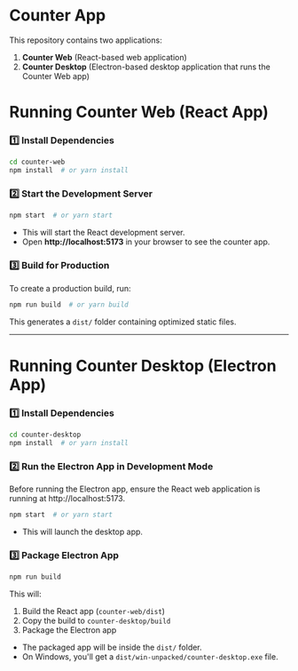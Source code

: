 # Counter App

This repository contains two applications:

1. **Counter Web** (React-based web application)
2. **Counter Desktop** (Electron-based desktop application that runs the Counter Web app)

# Running Counter Web (React App)

### **1️⃣ Install Dependencies**
```sh
cd counter-web
npm install  # or yarn install
```

### **2️⃣ Start the Development Server**
```sh
npm start  # or yarn start
```

- This will start the React development server.
- Open **http://localhost:5173** in your browser to see the counter app.

### **3️⃣ Build for Production**
To create a production build, run:
```sh
npm run build  # or yarn build
```
This generates a `dist/` folder containing optimized static files.

---

# Running Counter Desktop (Electron App)

### **1️⃣ Install Dependencies**
```sh
cd counter-desktop
npm install  # or yarn install
```

### **2️⃣ Run the Electron App in Development Mode**

Before running the Electron app, ensure the React web application is running at http://localhost:5173.

```sh
npm start  # or yarn start
```

- This will launch the desktop app.

### **3️⃣ Package Electron App**
```sh
npm run build
```
This will:
1. Build the React app (`counter-web/dist`)
2. Copy the build to `counter-desktop/build`
3. Package the Electron app

- The packaged app will be inside the `dist/` folder.
- On Windows, you'll get a `dist/win-unpacked/counter-desktop.exe` file.


